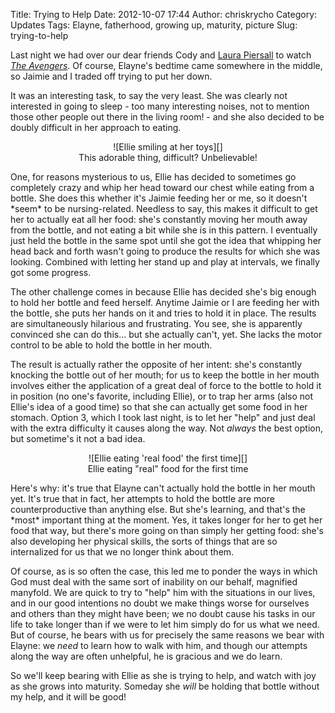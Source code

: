 Title: Trying to Help
Date: 2012-10-07 17:44
Author: chriskrycho
Category: Updates
Tags: Elayne, fatherhood, growing up, maturity, picture
Slug: trying-to-help

Last night we had over our dear friends Cody and [Laura Piersall][] to
watch [<cite>The Avengers</cite>][]. Of course, Elayne's bedtime came
somewhere in the middle, so Jaimie and I traded off trying to put her
down.

It was an interesting task, to say the very least. She was clearly not
interested in going to sleep - too many interesting noises, not to
mention those other people out there in the living room! - and she also
decided to be doubly difficult in her approach to eating.

<figure class="vertical" style="text-align: center">
![Ellie smiling at her toys][]  

<figcaption>
This adorable thing, difficult? Unbelievable!

</figcaption>
</figure>
<!--more-->One, for reasons mysterious to us, Ellie has decided to
sometimes go completely crazy and whip her head toward our chest while
eating from a bottle. She does this whether it's Jaimie feeding her or
me, so it doesn't *seem* to be nursing-related. Needless to say, this
makes it difficult to get her to actually eat all her food: she's
constantly moving her mouth away from the bottle, and not eating a bit
while she is in this pattern. I eventually just held the bottle in the
same spot until she got the idea that whipping her head back and forth
wasn't going to produce the results for which she was looking. Combined
with letting her stand up and play at intervals, we finally got some
progress.

The other challenge comes in because Ellie has decided she's big enough
to hold her bottle and feed herself. Anytime Jaimie or I are feeding her
with the bottle, she puts her hands on it and tries to hold it in place.
The results are simultaneously hilarious and frustrating. You see, she
is apparently convinced she can do this... but she actually can't, yet.
She lacks the motor control to be able to hold the bottle in her mouth.

The result is actually rather the opposite of her intent: she's
constantly knocking the bottle out of her mouth; for us to keep the
bottle in her mouth involves either the application of a great deal of
force to the bottle to hold it in position (no one's favorite, including
Ellie), or to trap her arms (also not Ellie's idea of a good time) so
that she can actually get some food in her stomach. Option 3, which I
took last night, is to let her "help" and just deal with the extra
difficulty it causes along the way. Not *always* the best option, but
sometime's it not a bad idea.

<figure class="vertical" style="text-align: center">
![Ellie eating 'real food' the first time][]  

<figcaption>
Ellie eating "real" food for the first time

</figcaption>
</figure>
Here's why: it's true that Elayne can't actually hold the bottle in her
mouth yet. It's true that in fact, her attempts to hold the bottle are
more counterproductive than anything else. But she's learning, and
that's the *most* important thing at the moment. Yes, it takes longer
for her to get her food that way, but there's more going on than simply
her getting food: she's also developing her physical skills, the sorts
of things that are so internalized for us that we no longer think about
them.

Of course, as is so often the case, this led me to ponder the ways in
which God must deal with the same sort of inability on our behalf,
magnified manyfold. We are quick to try to "help" him with the
situations in our lives, and in our good intentions no doubt we make
things worse for ourselves and others than they might have been; we no
doubt cause his tasks in our life to take longer than if we were to let
him simply do for us what we need. But of course, he bears with us for
precisely the same reasons we bear with Elayne: we *need* to learn how
to walk with him, and though our attempts along the way are often
unhelpful, he is gracious and we do learn.

So we'll keep bearing with Ellie as she is trying to help, and watch
with joy as she grows into maturity. Someday she *will* be holding that
bottle without my help, and it will be good!

  [Laura Piersall]: http://laurapiersall.blogspot.com/
  [<cite>The Avengers</cite>]: http://www.amazon.com/gp/product/B0083SBJXS/?tag=krycho-20
    "Buy it at Amazon and help put the Krychos through seminary!"
  [Ellie smiling at her toys]: http://2012-2013.chriskrycho.com/family/files/2012/10/155106_4763735381979_402869975_n.jpeg
    "Ellie smiling at her toys"
  [Ellie eating 'real food' the first time]: http://2012-2013.chriskrycho.com/family/files/2012/10/2012-09-27_17-37-57_626.jpeg
    "Ellie eating 'real food' the first time"
